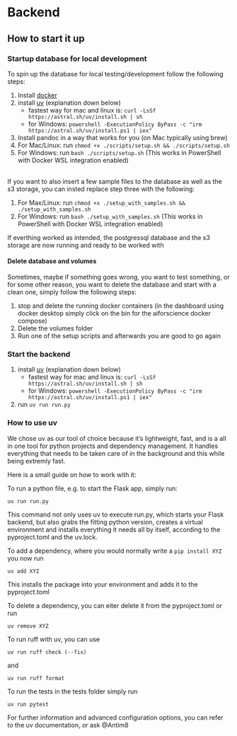 # Backend

## How to start it up
### Startup database for local development
To spin up the database for local testing/development follow the following steps:
1. Install [docker](https://docs.docker.com/engine/install/)
2. install [uv](https://docs.astral.sh/uv/) (explanation down below)
    - fastest way for mac and linux is: `curl -LsSf https://astral.sh/uv/install.sh | sh`
    - for Windows: `powershell -ExecutionPolicy ByPass -c "irm https://astral.sh/uv/install.ps1 | iex"`
3. Install pandoc in a way that works for you (on Mac typically using brew)
4. For Mac/Linux: run `chmod +x ./scripts/setup.sh && ./scripts/setup.sh`
5. For Windows: run `bash ./scripts/setup.sh` (This works in PowerShell with Docker WSL integration enabled)
   
<br>
If you want to also insert a few sample files to the database as well as the s3 storage, you can insted replace step three with the following: <br>

1. For Max/Linux: run `chmod +x ./setup_with_samples.sh && ./setup_with_samples.sh`
2. For Windows: run `bash ./setup_with_samples.sh` (This works in PowerShell with Docker WSL integration enabled)

If everthing worked as intended, the postgressql database and the s3 storage are now running and ready to be worked with

#### Delete database and volumes

Sometimes, maybe if something goes wrong, you want to test something, or for some other reason, you want to delete the database and start with a clean one, simply follow the following steps:

1. stop and delete the running docker containers (in the dashboard using docker desktop simply click on the bin for the aiforscience docker compose) 
2. Delete the volumes folder
3. Run one of the setup scripts and afterwards you are good to go again

### Start the backend
1. install [uv](https://docs.astral.sh/uv/) (explanation down below)
    - fastest way for mac and linux is: `curl -LsSf https://astral.sh/uv/install.sh | sh`
    - for Windows: `powershell -ExecutionPolicy ByPass -c "irm https://astral.sh/uv/install.ps1 | iex"`
2. run `uv run run.py`


### How to use uv

We chose uv as our tool of choice because it’s lightweight, fast, and is a all in one tool for python projects and dependency management. It handles everything that needs to be taken care of in the background and this while being extremly fast. 

Here is a small guide on how to work with it:

To run a python file, e.g. to start the Flask app, simply run:

`uv run run.py`

This command not only uses uv to execute run.py, which starts your Flask backend, but also grabs the fitting python version, creates a virtual environment and installs everything it needs all by itself, according to the pyproject.toml and the uv.lock.

To add a dependency, where you would normally write a `pip install XYZ` you now run <br>

`uv add XYZ` <br>

This installs the package into your environment and adds it to the pyproject.toml

To delete a dependency, you can eiter delete it from the pyproject.toml or run <br>

`uv remove XYZ` 

To run ruff with uv, you can use <br>

 `uv run ruff check (--fix)` <br> 
 
 and <br>

 `uv run ruff format` <br>

 To run the tests in the tests folder simply run <br>

 `uv run pytest` <br>

 

For further information and advanced configuration options, you can refer to the uv documentation, or ask @Antim8
